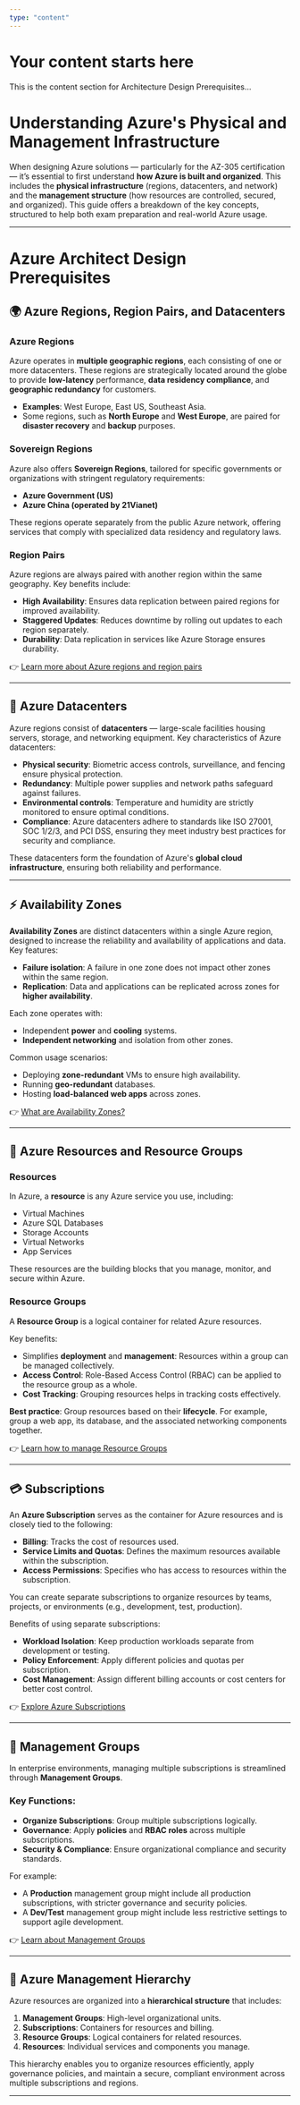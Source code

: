 ```yaml
---
type: "content"
---
```


# Your content starts here

This is the content section for Architecture Design Prerequisites...

# Understanding Azure's Physical and Management Infrastructure

When designing Azure solutions — particularly for the AZ-305 certification — it’s essential to first understand **how Azure is built and organized**. This includes the **physical infrastructure** (regions, datacenters, and network) and the **management structure** (how resources are controlled, secured, and organized). This guide offers a breakdown of the key concepts, structured to help both exam preparation and real-world Azure usage.

---

# Azure Architect Design Prerequisites

   ## 🌍 Azure Regions, Region Pairs, and Datacenters

   ### Azure Regions

   Azure operates in **multiple geographic regions**, each consisting of one or more datacenters. These regions are strategically located around the globe to provide **low-latency** performance, **data residency compliance**, and **geographic redundancy** for customers.

   * **Examples**: West Europe, East US, Southeast Asia.
   * Some regions, such as **North Europe** and **West Europe**, are paired for **disaster recovery** and **backup** purposes.

   ### Sovereign Regions

   Azure also offers **Sovereign Regions**, tailored for specific governments or organizations with stringent regulatory requirements:

   * **Azure Government (US)**
   * **Azure China (operated by 21Vianet)**

   These regions operate separately from the public Azure network, offering services that comply with specialized data residency and regulatory laws.

   ### Region Pairs

   Azure regions are always paired with another region within the same geography. Key benefits include:

   * **High Availability**: Ensures data replication between paired regions for improved availability.
   * **Staggered Updates**: Reduces downtime by rolling out updates to each region separately.
   * **Durability**: Data replication in services like Azure Storage ensures durability.

   👉 [Learn more about Azure regions and region pairs](https://learn.microsoft.com/en-us/azure/reliability/availability-zones-overview#what-are-availability-zones)

   ---

   ## 🏢 Azure Datacenters

   Azure regions consist of **datacenters** — large-scale facilities housing servers, storage, and networking equipment. Key characteristics of Azure datacenters:

   * **Physical security**: Biometric access controls, surveillance, and fencing ensure physical protection.
   * **Redundancy**: Multiple power supplies and network paths safeguard against failures.
   * **Environmental controls**: Temperature and humidity are strictly monitored to ensure optimal conditions.
   * **Compliance**: Azure datacenters adhere to standards like ISO 27001, SOC 1/2/3, and PCI DSS, ensuring they meet industry best practices for security and compliance.

   These datacenters form the foundation of Azure's **global cloud infrastructure**, ensuring both reliability and performance.

   ---

   ## ⚡ Availability Zones

   **Availability Zones** are distinct datacenters within a single Azure region, designed to increase the reliability and availability of applications and data. Key features:

   * **Failure isolation**: A failure in one zone does not impact other zones within the same region.
   * **Replication**: Data and applications can be replicated across zones for **higher availability**.

   Each zone operates with:

   * Independent **power** and **cooling** systems.
   * **Independent networking** and isolation from other zones.

   Common usage scenarios:

   * Deploying **zone-redundant** VMs to ensure high availability.
   * Running **geo-redundant** databases.
   * Hosting **load-balanced web apps** across zones.

   👉 [What are Availability Zones?](https://learn.microsoft.com/en-us/azure/reliability/availability-zones-overview)

   ---

   ## 🔧 Azure Resources and Resource Groups

   ### Resources

   In Azure, a **resource** is any Azure service you use, including:

   * Virtual Machines
   * Azure SQL Databases
   * Storage Accounts
   * Virtual Networks
   * App Services

   These resources are the building blocks that you manage, monitor, and secure within Azure.

   ### Resource Groups

   A **Resource Group** is a logical container for related Azure resources.

   Key benefits:

   * Simplifies **deployment** and **management**: Resources within a group can be managed collectively.
   * **Access Control**: Role-Based Access Control (RBAC) can be applied to the resource group as a whole.
   * **Cost Tracking**: Grouping resources helps in tracking costs effectively.

   **Best practice**: Group resources based on their **lifecycle**. For example, group a web app, its database, and the associated networking components together.

   👉 [Learn how to manage Resource Groups](https://learn.microsoft.com/en-us/azure/azure-resource-manager/management/manage-resource-groups-portal)

   ---

   ## 💳 Subscriptions

   An **Azure Subscription** serves as the container for Azure resources and is closely tied to the following:

   * **Billing**: Tracks the cost of resources used.
   * **Service Limits and Quotas**: Defines the maximum resources available within the subscription.
   * **Access Permissions**: Specifies who has access to resources within the subscription.

   You can create separate subscriptions to organize resources by teams, projects, or environments (e.g., development, test, production).

   Benefits of using separate subscriptions:

   * **Workload Isolation**: Keep production workloads separate from development or testing.
   * **Policy Enforcement**: Apply different policies and quotas per subscription.
   * **Cost Management**: Assign different billing accounts or cost centers for better cost control.

   👉 [Explore Azure Subscriptions](https://learn.microsoft.com/en-us/azure/cost-management-billing/manage/create-subscription)

   ---

   ## 🏢 Management Groups

   In enterprise environments, managing multiple subscriptions is streamlined through **Management Groups**.

   ### Key Functions:

   * **Organize Subscriptions**: Group multiple subscriptions logically.
   * **Governance**: Apply **policies** and **RBAC roles** across multiple subscriptions.
   * **Security & Compliance**: Ensure organizational compliance and security standards.

   For example:

   * A **Production** management group might include all production subscriptions, with stricter governance and security policies.
   * A **Dev/Test** management group might include less restrictive settings to support agile development.

   👉 [Learn about Management Groups](https://learn.microsoft.com/en-us/azure/governance/management-groups/overview)

   ---

   ## 🧭 Azure Management Hierarchy

   Azure resources are organized into a **hierarchical structure** that includes:

   1. **Management Groups**: High-level organizational units.
   2. **Subscriptions**: Containers for resources and billing.
   3. **Resource Groups**: Logical containers for related resources.
   4. **Resources**: Individual services and components you manage.

   This hierarchy enables you to organize resources efficiently, apply governance policies, and maintain a secure, compliant environment across multiple subscriptions and regions.

   ---
